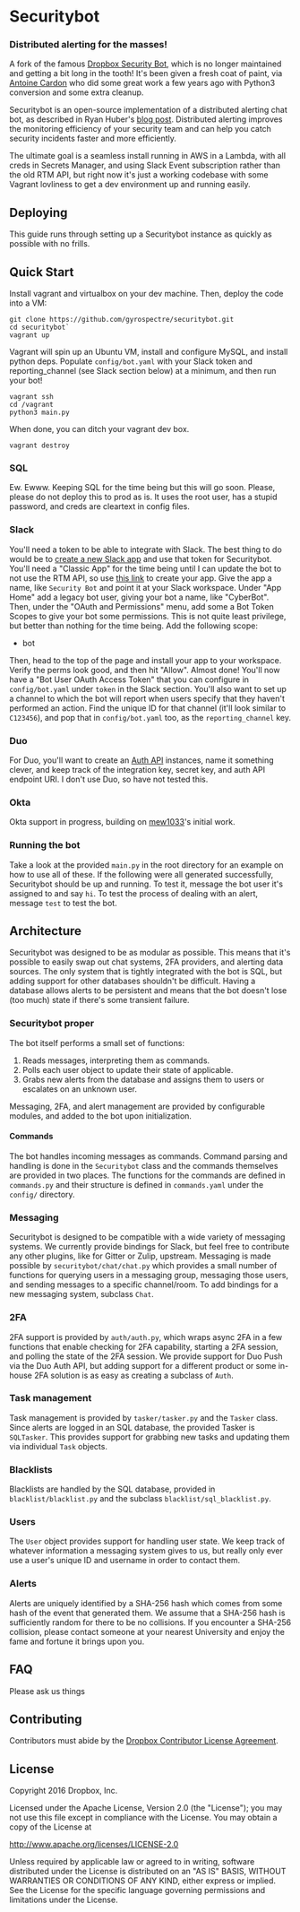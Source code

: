 # Securitybot
### Distributed alerting for the masses!
A fork of the famous [Dropbox Security Bot][db-orig], which is no longer maintained and getting a bit long in the tooth! It's been given a fresh coat of paint,
via [Antoine Cardon][algolia] who did some great work a few years ago with Python3 conversion and some extra cleanup.

Securitybot is an open-source implementation of a distributed alerting chat bot, as described in Ryan Huber's [blog post][slack-blog].
Distributed alerting improves the monitoring efficiency of your security team and can help you catch security incidents faster and more efficiently.

The ultimate goal is a seamless install running in AWS in a Lambda, with all creds in Secrets Manager, and using Slack Event subscription
rather than the old RTM API, but right now it's just a working codebase with some Vagrant lovliness to get a dev environment up and running easily.

## Deploying
This guide runs through setting up a Securitybot instance as quickly as possible with no frills.

## Quick Start
Install vagrant and virtualbox on your dev machine. Then, deploy the code into a VM:
```
git clone https://github.com/gyrospectre/securitybot.git
cd securitybot`
vagrant up
```
Vagrant will spin up an Ubuntu VM, install and configure MySQL, and install python deps. Populate `config/bot.yaml` with your
Slack token and reporting_channel (see Slack section below) at a minimum, and then run your bot!
```
vagrant ssh
cd /vagrant
python3 main.py
```
When done, you can ditch your vagrant dev box.
```
vagrant destroy
```

### SQL
Ew. Ewww. Keeping SQL for the time being but this will go soon. Please, please do not deploy this to prod as is. It uses the root user, 
has a stupid password, and creds are cleartext in config files.

### Slack
You'll need a token to be able to integrate with Slack.
The best thing to do would be to [create a new Slack app][bot-user] and use that token for Securitybot. You'll need a "Classic App" for the time
being until I can update the bot to not use the RTM API, so use [this link][create-classic-app] to create your app. Give the app a name, like `Security Bot`
and point it at your Slack workspace. Under "App Home" add a legacy bot user, giving your bot a name, like "CyberBot".
Then, under the "OAuth and Permissions" menu, add some a Bot Token Scopes to give your bot some permissions. This is not quite least privilege, but
better than nothing for the time being. Add the following scope:

- bot

Then, head to the top of the page and install your app to your workspace. Verify the perms look good, and then hit "Allow". Almost done!
You'll now have a "Bot User OAuth Access Token" that you can configure in `config/bot.yaml` under `token` in the Slack section. 
You'll also want to set up a channel to which the bot will report when users specify that they haven't performed an action.
Find the unique ID for that channel (it'll look similar to `C123456`), and pop that in `config/bot.yaml` too, as the `reporting_channel` key.

### Duo
For Duo, you'll want to create an [Auth API][auth-api] instances, name it something clever, and keep track of the integration key, secret key, and auth API endpoint URI.
I don't use Duo, so have not tested this.

### Okta
Okta support in progress, building on [mew1033]'s initial work.
 
### Running the bot
Take a look at the provided `main.py` in the root directory for an example on how to use all of these.
If the following were all generated successfully, Securitybot should be up and running.
To test it, message the bot user it's assigned to and say `hi`.
To test the process of dealing with an alert, message `test` to test the bot.

## Architecture
Securitybot was designed to be as modular as possible.
This means that it's possible to easily swap out chat systems, 2FA providers, and alerting data sources.
The only system that is tightly integrated with the bot is SQL, but adding support for other databases shouldn't be difficult.
Having a database allows alerts to be persistent and means that the bot doesn't lose (too much) state if there's some transient failure.

### Securitybot proper
The bot itself performs a small set of functions:

1. Reads messages, interpreting them as commands.
1. Polls each user object to update their state of applicable.
1. Grabs new alerts from the database and assigns them to users or escalates on an unknown user.

Messaging, 2FA, and alert management are provided by configurable modules, and added to the bot upon initialization.

#### Commands
The bot handles incoming messages as commands.
Command parsing and handling is done in the `Securitybot` class and the commands themselves are provided in two places.
The functions for the commands are defined in `commands.py` and their structure is defined in `commands.yaml` under the `config/` directory.

### Messaging
Securitybot is designed to be compatible with a wide variety of messaging systems.
We currently provide bindings for Slack, but feel free to contribute any other plugins, like for Gitter or Zulip, upstream.
Messaging is made possible by `securitybot/chat/chat.py` which provides a small number of functions for querying users in a messaging group, messaging those users, and sending messages to a specific channel/room.
To add bindings for a new messaging system, subclass `Chat`.

### 2FA
2FA support is provided by `auth/auth.py`, which wraps async 2FA in a few functions that enable checking for 2FA capability, starting a 2FA session, and polling the state of the 2FA session.
We provide support for Duo Push via the Duo Auth API, but adding support for a different product or some in-house 2FA solution is as easy as creating a subclass of `Auth`.

### Task management
Task management is provided by `tasker/tasker.py` and the `Tasker` class.
Since alerts are logged in an SQL database, the provided Tasker is `SQLTasker`.
This provides support for grabbing new tasks and updating them via individual `Task` objects.

### Blacklists
Blacklists are handled by the SQL database, provided in `blacklist/blacklist.py` and the subclass `blacklist/sql_blacklist.py`.

### Users
The `User` object provides support for handling user state.
We keep track of whatever information a messaging system gives to us, but really only ever use a user's unique ID and username in order to contact them.

### Alerts
Alerts are uniquely identified by a SHA-256 hash which comes from some hash of the event that generated them.
We assume that a SHA-256 hash is sufficiently random for there to be no collisions.
If you encounter a SHA-256 collision, please contact someone at your nearest University and enjoy the fame and fortune it brings upon you.

## FAQ

Please ask us things

## Contributing
Contributors must abide by the [Dropbox Contributor License Agreement][cla].

## License

Copyright 2016 Dropbox, Inc.

Licensed under the Apache License, Version 2.0 (the "License");
you may not use this file except in compliance with the License.
You may obtain a copy of the License at

   http://www.apache.org/licenses/LICENSE-2.0

Unless required by applicable law or agreed to in writing, software
distributed under the License is distributed on an "AS IS" BASIS,
WITHOUT WARRANTIES OR CONDITIONS OF ANY KIND, either express or implied.
See the License for the specific language governing permissions and
limitations under the License.



[slack-blog]: https://slack.engineering/distributed-security-alerting-c89414c992d6 "Distributed Alerting"
[bot-user]: https://api.slack.com/authentication/basics "Slack Bot Users"
[create-classic-app]: https://api.slack.com/apps?new_classic_app=1 "this link"
[auth-api]: https://duo.com/docs/authapi "Duo Auth API"
[cla]: https://opensource.dropbox.com/cla/ "Dropbox CLA"
[algolia]: https://github.com/algolia/securitybot "algolia"
[db-orig]: https://github.com/dropbox/securitybot "Dropbox Security Bot" 
[mew1033]: https://github.com/mew1033/securitybot "mew1033"
